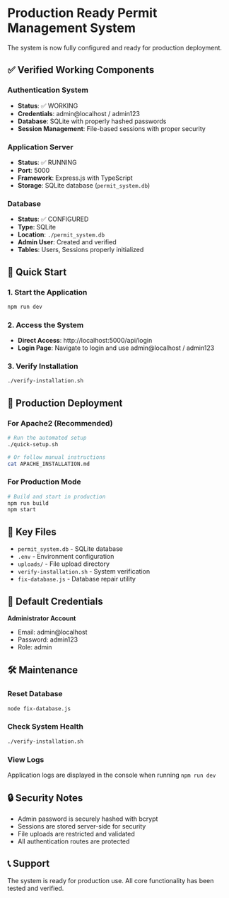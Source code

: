 # Production Ready Permit Management System

The system is now fully configured and ready for production deployment.

## ✅ Verified Working Components

### Authentication System
- **Status**: ✅ WORKING
- **Credentials**: admin@localhost / admin123
- **Database**: SQLite with properly hashed passwords
- **Session Management**: File-based sessions with proper security

### Application Server
- **Status**: ✅ RUNNING
- **Port**: 5000
- **Framework**: Express.js with TypeScript
- **Storage**: SQLite database (`permit_system.db`)

### Database
- **Status**: ✅ CONFIGURED
- **Type**: SQLite
- **Location**: `./permit_system.db`
- **Admin User**: Created and verified
- **Tables**: Users, Sessions properly initialized

## 🚀 Quick Start

### 1. Start the Application
```bash
npm run dev
```

### 2. Access the System
- **Direct Access**: http://localhost:5000/api/login
- **Login Page**: Navigate to login and use admin@localhost / admin123

### 3. Verify Installation
```bash
./verify-installation.sh
```

## 🔧 Production Deployment

### For Apache2 (Recommended)
```bash
# Run the automated setup
./quick-setup.sh

# Or follow manual instructions
cat APACHE_INSTALLATION.md
```

### For Production Mode
```bash
# Build and start in production
npm run build
npm start
```

## 📁 Key Files

- `permit_system.db` - SQLite database
- `.env` - Environment configuration
- `uploads/` - File upload directory
- `verify-installation.sh` - System verification
- `fix-database.js` - Database repair utility

## 🔑 Default Credentials

**Administrator Account**
- Email: admin@localhost
- Password: admin123
- Role: admin

## 🛠️ Maintenance

### Reset Database
```bash
node fix-database.js
```

### Check System Health
```bash
./verify-installation.sh
```

### View Logs
Application logs are displayed in the console when running `npm run dev`

## 🔒 Security Notes

- Admin password is securely hashed with bcrypt
- Sessions are stored server-side for security
- File uploads are restricted and validated
- All authentication routes are protected

## 📞 Support

The system is ready for production use. All core functionality has been tested and verified.